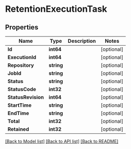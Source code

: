 # RetentionExecutionTask

## Properties

Name | Type | Description | Notes
------------ | ------------- | ------------- | -------------
**Id** | **int64** |  | [optional] 
**ExecutionId** | **int64** |  | [optional] 
**Repository** | **string** |  | [optional] 
**JobId** | **string** |  | [optional] 
**Status** | **string** |  | [optional] 
**StatusCode** | **int32** |  | [optional] 
**StatusRevision** | **int64** |  | [optional] 
**StartTime** | **string** |  | [optional] 
**EndTime** | **string** |  | [optional] 
**Total** | **int32** |  | [optional] 
**Retained** | **int32** |  | [optional] 

[[Back to Model list]](../README.md#documentation-for-models) [[Back to API list]](../README.md#documentation-for-api-endpoints) [[Back to README]](../README.md)


